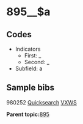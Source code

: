 # 895\_\_$a

## Codes

-   Indicators
    -   First: \_
    -   Second: \_
-   Subfield: a

## Sample bibs

980252 [Quicksearch](https://search.library.yale.edu/catalog/980252) [VXWS](http://prodorbis.library.yale.edu:7014/vxws/GetHoldingsService?bibId=980252)

**Parent topic:**[895](../../tags/895/895.md)

